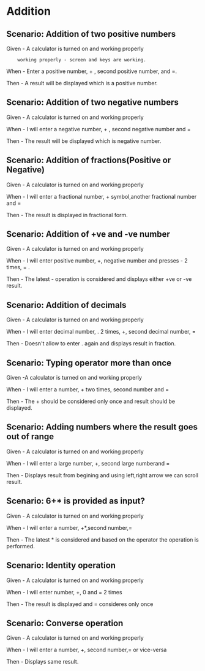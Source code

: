 # Addition

## Scenario: Addition of two positive numbers

Given - A calculator is turned on and working properly

        working properly - screen and keys are working.

When - Enter a positive number, + , second positive number, and =.

Then - A result will be displayed which is a positive number.

## Scenario: Addition of two negative numbers
  
Given - A calculator is turned on and working properly

When  - I will enter a negative number, + , second negative number and =

Then  - The result will be displayed which is negative number.

## Scenario: Addition of fractions(Positive or Negative)
  
Given - A calculator is turned on and working properly

When  - I will enter a fractional number, + symbol,another fractional number and = 

Then  - The result is displayed in fractional form.
  
## Scenario: Addition of +ve and -ve number

Given - A calculator is turned on and working properly

When  - I will enter positive number, +, negative number and presses - 2 times, = .

Then  - The latest - operation is considered and displays either +ve or -ve result.

## Scenario: Addition of decimals

Given - A calculator is turned on and working properly

When - I will enter decimal number, . 2 times, +, second decimal number, =

Then - Doesn't allow to enter . again and displays result in fraction.
  
## Scenario: Typing operator more than once

Given -A calculator is turned on and working properly

When  - I will enter a number, + two times, second number and =

Then  - The + should be considered only once and result should be displayed.

## Scenario: Adding numbers where the result goes out of range

Given - A calculator is turned on and working properly

When  - I will enter a large number, +, second large numberand =

Then  - Displays result from begining and using left,right arrow we can scroll result.

## Scenario: 6+* is provided as input?

Given - A calculator is turned on and working properly

When  - I will enter a number, +*,second number,=

Then  - The latest * is considered and based on the operator the operation is performed.

## Scenario: Identity operation

Given - A calculator is turned on and working properly

When  - I will enter number, +, 0 and = 2 times 

Then  - The result is displayed and = consideres only once

## Scenario: Converse operation

Given - A calculator is turned on and working properly

When  - I will enter a number, +, second number,= or vice-versa

Then  - Displays same result. 
